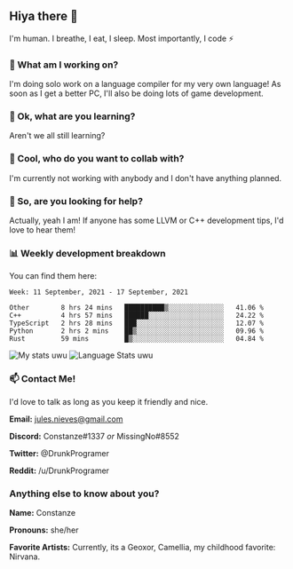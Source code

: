 ## Hiya there 👋

I'm human. I breathe, I eat, I sleep. Most importantly, I code ⚡️

### 🔭 What am I working on?

I'm doing solo work on a language compiler for my very own language! As soon as I get a better PC, I'll also be doing lots of game development.

### 🌱 Ok, what are you learning?

Aren't we all still learning?

### 👯 Cool, who do you want to collab with?

I'm currently not working with anybody and I don't have anything planned.

### 🤔 So, are you looking for help?

Actually, yeah I am! If anyone has some LLVM or C++ development tips, I'd love to hear them!

### 📊 Weekly development breakdown

You can find them here:

<!--START_SECTION:waka-->
```text
Week: 11 September, 2021 - 17 September, 2021

Other        8 hrs 24 mins   ██████████▒░░░░░░░░░░░░░░   41.06 % 
C++          4 hrs 57 mins   ██████░░░░░░░░░░░░░░░░░░░   24.22 % 
TypeScript   2 hrs 28 mins   ███░░░░░░░░░░░░░░░░░░░░░░   12.07 % 
Python       2 hrs 2 mins    ██▒░░░░░░░░░░░░░░░░░░░░░░   09.96 % 
Rust         59 mins         █▒░░░░░░░░░░░░░░░░░░░░░░░   04.84 % 
```
<!--END_SECTION:waka-->
<!-- ![Constanze's wakatime stats](https://github-readme-stats.vercel.app/api/wakatime?username=constanze) -->

![My stats uwu](https://github-readme-stats.vercel.app/api?username=cstanze&show_icons=true&theme=onedark)
![Language Stats uwu](https://github-readme-stats.vercel.app/api/top-langs/?username=cstanze&layout=compact&theme=onedark)

### 📫 Contact Me!

I'd love to talk as long as you keep it friendly and nice.

**Email:** jules.nieves@gmail.com

**Discord:** Constanze#1337 *or* MissingNo#8552

**Twitter:** @DrunkProgramer

**Reddit:** /u/DrunkProgramer

### Anything else to know about you?

**Name:** Constanze

**Pronouns:** she/her

**Favorite Artists:** Currently, its a Geoxor, Camellia, my childhood favorite: Nirvana.
